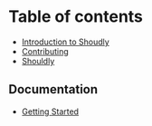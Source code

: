 # Table of contents

* [Introduction to Shoudly](README.md)
* [Contributing](overview.md)
* [Shouldly](undefined.md)

## Documentation

* [Getting Started](documentation/getting-started.md)


